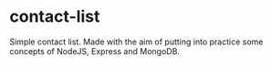 # contact-list
Simple contact list. Made with the aim of putting into practice some concepts of NodeJS, Express and MongoDB.
